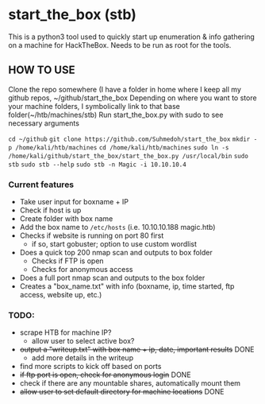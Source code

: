 # start_the_box (stb)

This is a python3 tool used to quickly start up enumeration & info gathering on a machine for HackTheBox.
Needs to be run as root for the tools.

## HOW TO USE
Clone the repo somewhere (I have a folder in home where I keep all my github repos, ~/github/start_the_box
Depending on where you want to store your machine folders, I symbolically link to that base folder(~/htb/machines/stb)
Run start_the_box.py with sudo to see necessary arguments

`cd ~/github`
`git clone https://github.com/Suhmedoh/start_the_box`
`mkdir -p /home/kali/htb/machines`
`cd /home/kali/htb/machines`
`sudo ln -s /home/kali/github/start_the_box/start_the_box.py /usr/local/bin`
`sudo stb`
`sudo stb --help`
`sudo stb -n Magic -i 10.10.10.4`

### Current features
* Take user input for boxname + IP
* Check if host is up
* Create folder with box name
* Add the box name to `/etc/hosts` (i.e. 10.10.10.188 magic.htb)
* Checks if website is running on port 80 first
	* if so, start gobuster; option to use custom wordlist
* Does a quick top 200 nmap scan and outputs to box folder
    * Checks if FTP is open
	* Checks for anonymous access
* Does a full port nmap scan and outputs to the box folder
* Creates a "box_name.txt" with info (boxname, ip, time started, ftp access, website up, etc.)


### TODO:
* scrape HTB for machine IP?
	* allow user to select active box?
* ~~output a "writeup.txt" with box name + ip, date, important results~~ DONE
	* add more details in the writeup
* find more scripts to kick off based on ports
* ~~if ftp port is open, check for anonymous login~~ DONE
* check if there are any mountable shares, automatically mount them
* ~~allow user to set default directory for machine locations~~ DONE
